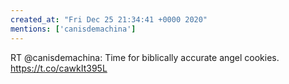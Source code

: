 ```yaml
---
created_at: "Fri Dec 25 21:34:41 +0000 2020"
mentions: ['canisdemachina']
---
```


RT @canisdemachina: Time for biblically accurate angel cookies. https://t.co/cawkIt395L